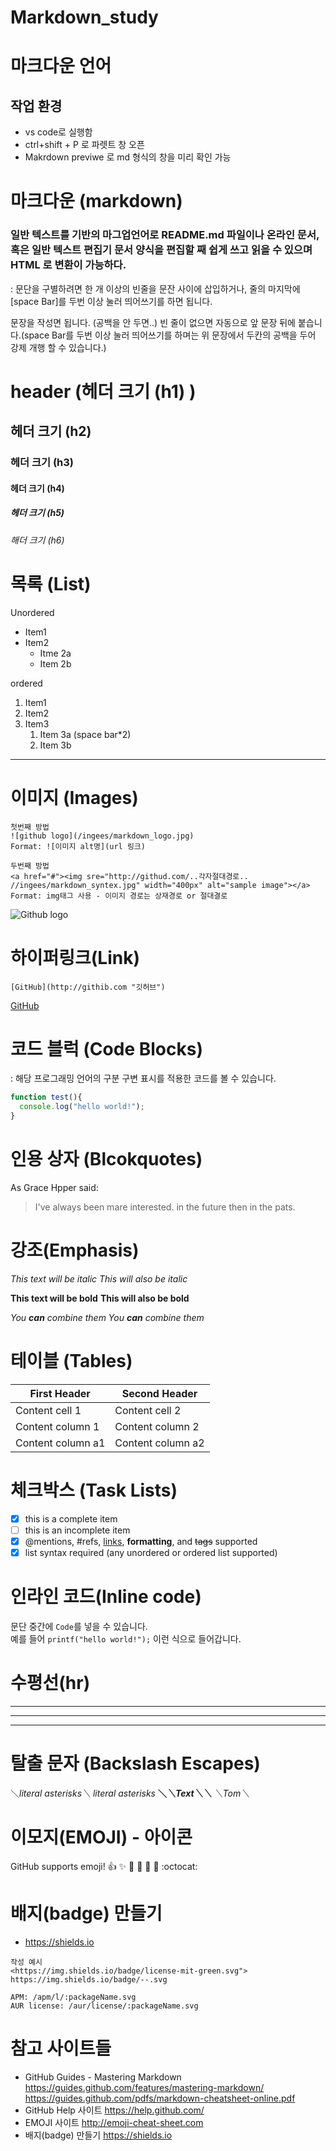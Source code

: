 # Markdown_study

#
# 마크다운 언어 

## 작업 환경
- vs code로 실행함
- ctrl+shift + P 로 파렛트 창 오픈
- Makrdown previwe 로 md 형식의 창을 미리 확인 가능


# 마크다운 (markdown)
### 일반 텍스트를 기반의 마그업언어로 README.md 파일이나 온라인 문서, 혹은 일반 텍스트 편집기 문서 양식을 편집할 째 쉽게 쓰고 읽을 수 있으며 HTML 로 변환이 가능하다.

: 문단을 구별하려면 한 개 이상의 빈줄을 문잔 사이에 삽입하거나, 줄의 마지막에 [space Bar]를 두번 이상 눌러 띄어쓰기를 하면 됩니다.
  
문장을 작성면 됩니다. (공백을 안 두면..)
빈 줄이 없으면 자동으로 앞 문장 뒤에 붙습니다.(space Bar를 두번 이상 눌러 띄어쓰기를 하며는 위 문장에서 두칸의 공백을 두어 강제 개행 할 수 있습니다.)

# header (헤더 크기 (h1) )
## 헤더 크기 (h2) 
### 헤더 크기 (h3) 
#### 헤더 크기 (h4) 
##### 헤더 크기 (h5) 
###### 해더 크기 (h6)


# 목록 (List)
Unordered
* Item1 
* Item2
  * Itme 2a
  * Item 2b


ordered
1. Item1 
1. Item2
1. Item3
    1. Item 3a (space bar*2)
    1. Item 3b

***  


# 이미지 (Images)
```
첫번째 방법
![github logo](/ingees/markdown_logo.jpg)
Format: ![이미지 alt명](url 링크)

두번째 방법 
<a href="#"><img sre="http://githud.com/..각자절대경로..  //ingees/markdown_syntex.jpg" width="400px" alt="sample image"></a>
Format: img태그 사용 - 이미지 경로는 상재경로 or 절대결로
```
![Github logo](/images/markdown_logo.jpg)
   
   
# 하이퍼링크(Link)
```
[GitHub](http://githib.com "깃허브")
```
[GitHub](http://githib.com "깃허브")


# 코드 블럭 (Code Blocks)

: 해당 프로그래밍 언어의 구분 구변 표시를 적용한 코드를 볼 수 있습니다.
```javascript
function test(){
  console.log("hello world!");
}
```

# 인용 상자 (Blcokquotes)

As Grace Hpper said:
> I've always been mare interested.
> in the future then in the pats.

# 강조(Emphasis)
*This text will be italic* 
_This will also be italic_ 

**This text will be bold** 
__This will also be bold__ 

*You **can** combine them*
_You __can__ combine them_

# 테이블 (Tables)
First Header | Second Header 
------------ | ------------- 
Content cell 1 | Content cell 2 
Content column 1 | Content column 2
Content column a1 | Content column a2

# 체크박스 (Task Lists)
- [x] this is a complete item 
- [ ] this is an incomplete item 
- [x] @mentions, #refs, [links](), **formatting**, and <del>tags</del> supported 
- [x] list syntax required (any unordered or ordered list supported)

# 인라인 코드(Inline code)
문단 중간에 `Code`를 넣을 수 있습니다.  
예를 들어 `printf("hello world!");` 이런 식으로 들어갑니다.

# 수평선(hr) 
--- 
***
--- 


# 탈출 문자 (Backslash Escapes) 
＼*literal asterisks＼* 
*literal asterisks* 
__＼*＼*Text＼*＼*__ 
_＼_Tom＼__


# 이모지(EMOJI) - 아이콘
GitHub supports emoji! 
:+1: :sparkles: :camel: :tada: 
:rocket: :metal: :octocat:


# 배지(badge) 만들기 
  - https://shields.io
```
작성 예시 
<https://img.shields.io/badge/license-mit-green.svg"> 
https://img.shields.io/badge/--.svg 

APM: /apm/l/:packageName.svg 
AUR license: /aur/license/:packageName.svg
```

# 참고 사이트들
- GitHub Guides - Mastering Markdown
https://guides.github.com/features/mastering-markdown/
https://guides.github.com/pdfs/markdown-cheatsheet-online.pdf
- GitHub Help 사이트
https://help.github.com/
- EMOJI 사이트
http://emoji-cheat-sheet.com
- 배지(badge) 만들기
https://shields.io

